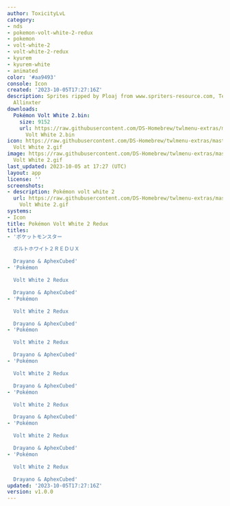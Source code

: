 ```yaml
---
author: ToxicityLvL
category:
- nds
- pokemon-volt-white-2-redux
- pokemon
- volt-white-2
- volt-white-2-redux
- kyurem
- kyurem-white
- animated
color: '#aa9493'
console: Icon
created: '2023-10-05T17:27:16Z'
description: Sprites ripped by Ploaj from www.spriters-resource.com, Template from
  Allinxter
downloads:
  Pokémon Volt White 2.bin:
    size: 9152
    url: https://raw.githubusercontent.com/DS-Homebrew/twlmenu-extras/master/_nds/TWiLightMenu/icons/Pokémon
      Volt White 2.bin
icon: https://raw.githubusercontent.com/DS-Homebrew/twlmenu-extras/master/_nds/TWiLightMenu/icons/gif/Pokémon
  Volt White 2.gif
image: https://raw.githubusercontent.com/DS-Homebrew/twlmenu-extras/master/_nds/TWiLightMenu/icons/gif/Pokémon
  Volt White 2.gif
last_updated: 2023-10-05 at 17:27 (UTC)
layout: app
license: ''
screenshots:
- description: Pokémon volt white 2
  url: https://raw.githubusercontent.com/DS-Homebrew/twlmenu-extras/master/_nds/TWiLightMenu/icons/gif/Pokémon
    Volt White 2.gif
systems:
- Icon
title: Pokémon Volt White 2 Redux
titles:
- 'ポケットモンスター

  ボルトホワイト２ＲＥＤＵＸ

  Drayano & AphexCubed'
- 'Pokémon

  Volt White 2 Redux

  Drayano & AphexCubed'
- 'Pokémon

  Volt White 2 Redux

  Drayano & AphexCubed'
- 'Pokémon

  Volt White 2 Redux

  Drayano & AphexCubed'
- 'Pokémon

  Volt White 2 Redux

  Drayano & AphexCubed'
- 'Pokémon

  Volt White 2 Redux

  Drayano & AphexCubed'
- 'Pokémon

  Volt White 2 Redux

  Drayano & AphexCubed'
- 'Pokémon

  Volt White 2 Redux

  Drayano & AphexCubed'
updated: '2023-10-05T17:27:16Z'
version: v1.0.0
---
```

